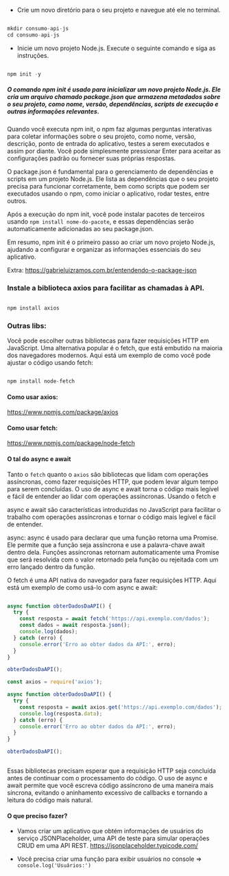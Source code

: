
- Crie um novo diretório para o seu projeto e navegue até ele no terminal.

~~~javascript

mkdir consumo-api-js
cd consumo-api-js

~~~

- Inicie um novo projeto Node.js. Execute o seguinte comando e siga as instruções.


~~~javascript

npm init -y

~~~

##### O comando npm init é usado para inicializar um novo projeto Node.js. Ele cria um arquivo chamado package.json que armazena metadados sobre o seu projeto, como nome, versão, dependências, scripts de execução e outras informações relevantes.

Quando você executa npm init, o npm faz algumas perguntas interativas para coletar informações sobre o seu projeto, como nome, versão, descrição, ponto de entrada do aplicativo, testes a serem executados e assim por diante. Você pode simplesmente pressionar Enter para aceitar as configurações padrão ou fornecer suas próprias respostas.

O package.json é fundamental para o gerenciamento de dependências e scripts em um projeto Node.js. Ele lista as dependências que o seu projeto precisa para funcionar corretamente, bem como scripts que podem ser executados usando o npm, como iniciar o aplicativo, rodar testes, entre outros.


Após a execução do npm init, você pode instalar pacotes de terceiros usando `npm install nome-do-pacote`, e essas dependências serão automaticamente adicionadas ao seu package.json.

Em resumo, npm init é o primeiro passo ao criar um novo projeto Node.js, ajudando a configurar e organizar as informações essenciais do seu aplicativo.

Extra:
https://gabrieluizramos.com.br/entendendo-o-package-json


### Instale a biblioteca axios para facilitar as chamadas à API.

~~~javascript

npm install axios

~~~

### Outras libs: 

Você pode escolher outras bibliotecas para fazer requisições HTTP em JavaScript. Uma alternativa popular é o fetch, que está embutido na maioria dos navegadores modernos. Aqui está um exemplo de como você pode ajustar o código usando fetch:

~~~javascript

npm install node-fetch

~~~




#### Como usar axios:

 https://www.npmjs.com/package/axios


#### Como usar fetch:

https://www.npmjs.com/package/node-fetch


#### O tal do async e await 

Tanto o `fetch` quanto o `axios` são bibliotecas que lidam com operações assíncronas, como fazer requisições HTTP, que podem levar algum tempo para serem concluídas. O uso de async e await torna o código mais legível e fácil de entender ao lidar com operações assíncronas.
Usando o fetch e 

async e await são características introduzidas no JavaScript para facilitar o trabalho com operações assíncronas e tornar o código mais legível e fácil de entender.

async:
async é usado para declarar que uma função retorna uma Promise.
Ele permite que a função seja assíncrona e use a palavra-chave await dentro dela.
Funções assíncronas retornam automaticamente uma Promise que será resolvida com o valor retornado pela função ou rejeitada com um erro lançado dentro da função.

O fetch é uma API nativa do navegador para fazer requisições HTTP. Aqui está um exemplo de como usá-lo com async e await:
~~~javascript

async function obterDadosDaAPI() {
  try {
    const resposta = await fetch('https://api.exemplo.com/dados');
    const dados = await resposta.json();
    console.log(dados);
  } catch (erro) {
    console.error('Erro ao obter dados da API:', erro);
  }
}

obterDadosDaAPI();


~~~

~~~javascript
const axios = require('axios');

async function obterDadosDaAPI() {
  try {
    const resposta = await axios.get('https://api.exemplo.com/dados');
    console.log(resposta.data);
  } catch (erro) {
    console.error('Erro ao obter dados da API:', erro);
  }
}

obterDadosDaAPI();



~~~

Essas bibliotecas precisam esperar que a requisição HTTP seja concluída antes de continuar com o processamento do código. O uso de async e await permite que você escreva código assíncrono de uma maneira mais síncrona, evitando o aninhamento excessivo de callbacks e tornando a leitura do código mais natural.



#### O que preciso fazer?

-  Vamos criar um aplicativo que obtém informações de usuários do serviço JSONPlaceholder, uma API de teste para simular operações CRUD em uma API REST. https://jsonplaceholder.typicode.com/

- Você precisa criar uma função para exibir usuários no console => ` console.log('Usuários:')`
 
